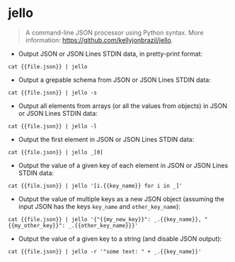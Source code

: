 # jello

> A command-line JSON processor using Python syntax.
> More information: <https://github.com/kellyjonbrazil/jello>.

- Output JSON or JSON Lines STDIN data, in pretty-print format:

`cat {{file.json}} | jello`

- Output a grepable schema from JSON or JSON Lines STDIN data:

`cat {{file.json}} | jello -s`

- Output all elements from arrays (or all the values from objects) in JSON or JSON Lines STDIN data:

`cat {{file.json}} | jello -l`

- Output the first element in JSON or JSON Lines STDIN data:

`cat {{file.json}} | jello _[0]`

- Output the value of a given key of each element in JSON or JSON Lines STDIN data:

`cat {{file.json}} | jello '[i.{{key_name}} for i in _]'`

- Output the value of multiple keys as a new JSON object (assuming the input JSON has the keys `key_name` and `other_key_name`):

`cat {{file.json}} | jello '{"{{my_new_key}}": _.{{key_name}}, "{{my_other_key}}": _.{{other_key_name}}}'`

- Output the value of a given key to a string (and disable JSON output):

`cat {{file.json}} | jello -r '"some text: " + _.{{key_name}}'`
